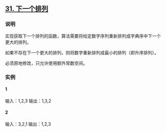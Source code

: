 ## [31. 下一个排列](https://leetcode-cn.com/problems/next-permutation/)

### 说明
实现获取下一个排列的函数，算法需要将给定数字序列重新排列成字典序中下一个更大的排列。

如果不存在下一个更大的排列，则将数字重新排列成最小的排列（即升序排列）。

必须原地修改，只允许使用额外常数空间。

### 实例
#### 1
输入：1,2,3
输出：1,3,2

#### 2
输入：3,2,1
输出：1,2,3